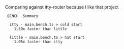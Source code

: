 Comparing against itty-router because I like that project

```bench
 BENCH  Summary

  itty - main.bench.ts > cold start
    1.59x faster than little

  little - main.bench.ts > hot start
    1.05x faster than itty
```
